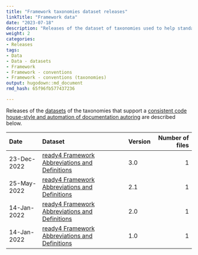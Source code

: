 ```yaml
---
title: "Framework taxonomies dataset releases"
linkTitle: "Framework data"
date: "2023-07-18"
description: "Releases of the dataset of taxonomies used to help standardise code authoring and documentation."
weight: 2
categories: 
- Releases
tags: 
- Data
- Data - datasets
- Framework
- Framework - conventions
- Framework - conventions (taxonomies)
output: hugodown::md_document
rmd_hash: 65f96fb577437236

---
```


Releases of the [datasets](/docs/model/datasets/) of the taxonomies that support a [consistent code house-style and automation of documentation autoring](/docs/framework/use/authoring-modules/authoring-algorithms/) are described below.

<html>


<body>






<div id="header">




</div>


<table class="table table-striped" style="margin-left: auto; margin-right: auto;">
<thead>
<tr>
<th style="text-align:left;">
Date
</th>
<th style="text-align:left;">
Dataset
</th>
<th style="text-align:left;">
Version
</th>
<th style="text-align:right;">
Number of files
</th>
</tr>
</thead>
<tbody>
<tr>
<td style="text-align:left;">
23-Dec-2022
</td>
<td style="text-align:left;">
<a href="https://doi.org/10.7910/DVN/RIQTKK" style="     ">ready4
Framework Abbreviations and Definitions</a>
</td>
<td style="text-align:left;">
3.0
</td>
<td style="text-align:right;">
1
</td>
</tr>
<tr>
<td style="text-align:left;">
25-May-2022
</td>
<td style="text-align:left;">
<a href="https://doi.org/10.7910/DVN/RIQTKK" style="     ">ready4
Framework Abbreviations and Definitions</a>
</td>
<td style="text-align:left;">
2.1
</td>
<td style="text-align:right;">
1
</td>
</tr>
<tr>
<td style="text-align:left;">
14-Jan-2022
</td>
<td style="text-align:left;">
<a href="https://doi.org/10.7910/DVN/RIQTKK" style="     ">ready4
Framework Abbreviations and Definitions</a>
</td>
<td style="text-align:left;">
2.0
</td>
<td style="text-align:right;">
1
</td>
</tr>
<tr>
<td style="text-align:left;">
14-Jan-2022
</td>
<td style="text-align:left;">
<a href="https://doi.org/10.7910/DVN/RIQTKK" style="     ">ready4
Framework Abbreviations and Definitions</a>
</td>
<td style="text-align:left;">
1.0
</td>
<td style="text-align:right;">
1
</td>
</tr>
</tbody>
</table>





<script>

// add bootstrap table styles to pandoc tables
function bootstrapStylePandocTables() {
  $('tr.odd').parent('tbody').parent('table').addClass('table table-condensed');
}
$(document).ready(function () {
  bootstrapStylePandocTables();
});


</script>

<!-- tabsets -->

<script>
$(document).ready(function () {
  window.buildTabsets("TOC");
});

$(document).ready(function () {
  $('.tabset-dropdown > .nav-tabs > li').click(function () {
    $(this).parent().toggleClass('nav-tabs-open');
  });
});
</script>

<!-- code folding -->


<!-- dynamically load mathjax for compatibility with self-contained -->
<script>
  (function () {
    var script = document.createElement("script");
    script.type = "text/javascript";
    script.src  = "https://mathjax.rstudio.com/latest/MathJax.js?config=TeX-AMS-MML_HTMLorMML";
    document.getElementsByTagName("head")[0].appendChild(script);
  })();
</script>

</body>
</html>

